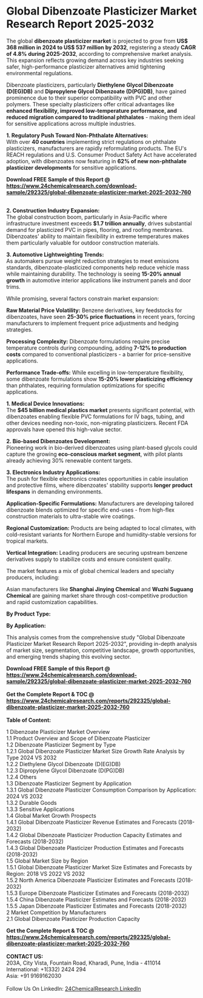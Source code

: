 <h1>Global Dibenzoate Plasticizer Market Research Report 2025-2032</h1><p>The global <strong>dibenzoate plasticizer market</strong> is projected to grow from <strong>US$ 368 million in 2024 to US$ 537 million by 2032</strong>, registering a steady <strong>CAGR of 4.8% during 2025-2032</strong>, according to comprehensive market analysis. This expansion reflects growing demand across key industries seeking safer, high-performance plasticizer alternatives amid tightening environmental regulations.</p><p>Dibenzoate plasticizers, particularly <strong>Diethylene Glycol Dibenzoate (D(EG)DB)</strong> and <strong>Dipropylene Glycol Dibenzoate (D(PG)DB)</strong>, have gained prominence due to their superior compatibility with PVC and other polymers. These specialty plasticizers offer critical advantages like <strong>enhanced flexibility, improved low-temperature performance, and reduced migration compared to traditional phthalates</strong> - making them ideal for sensitive applications across multiple industries.</p><p><strong>1. Regulatory Push Toward Non-Phthalate Alternatives:</strong><br>
With over <strong>40 countries</strong> implementing strict regulations on phthalate plasticizers, manufacturers are rapidly reformulating products. The EU's REACH regulations and U.S. Consumer Product Safety Act have accelerated adoption, with dibenzoates now featuring in <strong>62% of new non-phthalate plasticizer developments</strong> for sensitive applications.</p><div><b>Download FREE Sample of this Report @ 
            <a href="https://www.24chemicalresearch.com/download-sample/292325/global-dibenzoate-plasticizer-market-2025-2032-760">
            https://www.24chemicalresearch.com/download-sample/292325/global-dibenzoate-plasticizer-market-2025-2032-760</a></b></div><br><p><strong>2. Construction Industry Expansion:</strong><br>
The global construction boom, particularly in Asia-Pacific where infrastructure investment exceeds <strong>$1.7 trillion annually</strong>, drives substantial demand for plasticized PVC in pipes, flooring, and roofing membranes. Dibenzoates' ability to maintain flexibility in extreme temperatures makes them particularly valuable for outdoor construction materials.</p><p><strong>3. Automotive Lightweighting Trends:</strong><br>
As automakers pursue weight reduction strategies to meet emissions standards, dibenzoate-plasticized components help reduce vehicle mass while maintaining durability. The technology is seeing <strong>15-20% annual growth</strong> in automotive interior applications like instrument panels and door trims.</p><p>While promising, several factors constrain market expansion:</p><p><strong>Raw Material Price Volatility:</strong> Benzene derivatives, key feedstocks for dibenzoates, have seen <strong>25-30% price fluctuations</strong> in recent years, forcing manufacturers to implement frequent price adjustments and hedging strategies.</p><p><strong>Processing Complexity:</strong> Dibenzoate formulations require precise temperature controls during compounding, adding <strong>7-12% to production costs</strong> compared to conventional plasticizers - a barrier for price-sensitive applications.</p><p><strong>Performance Trade-offs:</strong> While excelling in low-temperature flexibility, some dibenzoate formulations show <strong>15-20% lower plasticizing efficiency</strong> than phthalates, requiring formulation optimizations for specific applications.</p><p><strong>1. Medical Device Innovations:</strong><br>
The <strong>$45 billion medical plastics market</strong> presents significant potential, with dibenzoates enabling flexible PVC formulations for IV bags, tubing, and other devices needing non-toxic, non-migrating plasticizers. Recent FDA approvals have opened this high-value sector.</p><p><strong>2. Bio-based Dibenzoates Development:</strong><br>
Pioneering work in bio-derived dibenzoates using plant-based glycols could capture the growing <strong>eco-conscious market segment</strong>, with pilot plants already achieving 30% renewable content targets.</p><p><strong>3. Electronics Industry Applications:</strong><br>
The push for flexible electronics creates opportunities in cable insulation and protective films, where dibenzoates' stability supports <strong>longer product lifespans</strong> in demanding environments.</p><p><strong>Application-Specific Formulations:</strong> Manufacturers are developing tailored dibenzoate blends optimized for specific end-uses - from high-flex construction materials to ultra-stable wire coatings.</p><p><strong>Regional Customization:</strong> Products are being adapted to local climates, with cold-resistant variants for Northern Europe and humidity-stable versions for tropical markets.</p><p><strong>Vertical Integration:</strong> Leading producers are securing upstream benzene derivatives supply to stabilize costs and ensure consistent quality.</p><p>The market features a mix of global chemical leaders and specialty producers, including:</p><p>Asian manufacturers like <strong>Shanghai Jinying Chemical</strong> and <strong>Wuzhi Suguang Chemical</strong> are gaining market share through cost-competitive production and rapid customization capabilities.</p><p><strong>By Product Type:</strong></p><p><strong>By Application:</strong></p><p>This analysis comes from the comprehensive study "Global Dibenzoate Plasticizer Market Research Report 2025-2032", providing in-depth analysis of market size, segmentation, competitive landscape, growth opportunities, and emerging trends shaping this evolving sector.</p><div><b>Download FREE Sample of this Report @ 
            <a href="https://www.24chemicalresearch.com/download-sample/292325/global-dibenzoate-plasticizer-market-2025-2032-760">
            https://www.24chemicalresearch.com/download-sample/292325/global-dibenzoate-plasticizer-market-2025-2032-760</a></b></div><br><div><b>Get the Complete Report & TOC @ 
            <a href="https://www.24chemicalresearch.com/reports/292325/global-dibenzoate-plasticizer-market-2025-2032-760">
            https://www.24chemicalresearch.com/reports/292325/global-dibenzoate-plasticizer-market-2025-2032-760</a></b></div><br>
            <b>Table of Content:</b><p>1 Dibenzoate Plasticizer Market Overview<br />
    1.1 Product Overview and Scope of Dibenzoate Plasticizer<br />
    1.2 Dibenzoate Plasticizer Segment by Type<br />
        1.2.1 Global Dibenzoate Plasticizer Market Size Growth Rate Analysis by Type 2024 VS 2032<br />
        1.2.2 Diethylene Glycol Dibenzoate (D(EG)DB)<br />
        1.2.3 Dipropylene Glycol Dibenzoate (D(PG)DB)<br />
        1.2.4 Others<br />
    1.3 Dibenzoate Plasticizer Segment by Application<br />
        1.3.1 Global Dibenzoate Plasticizer Consumption Comparison by Application: 2024 VS 2032<br />
        1.3.2 Durable Goods<br />
        1.3.3 Sensitive Applications<br />
    1.4 Global Market Growth Prospects<br />
        1.4.1 Global Dibenzoate Plasticizer Revenue Estimates and Forecasts (2018-2032)<br />
        1.4.2 Global Dibenzoate Plasticizer Production Capacity Estimates and Forecasts (2018-2032)<br />
        1.4.3 Global Dibenzoate Plasticizer Production Estimates and Forecasts (2018-2032)<br />
    1.5 Global Market Size by Region<br />
        1.5.1 Global Dibenzoate Plasticizer Market Size Estimates and Forecasts by Region: 2018 VS 2022 VS 2032<br />
        1.5.2 North America Dibenzoate Plasticizer Estimates and Forecasts (2018-2032)<br />
        1.5.3 Europe Dibenzoate Plasticizer Estimates and Forecasts (2018-2032)<br />
        1.5.4 China Dibenzoate Plasticizer Estimates and Forecasts (2018-2032)<br />
        1.5.5 Japan Dibenzoate Plasticizer Estimates and Forecasts (2018-2032)<br />
2 Market Competition by Manufacturers<br />
    2.1 Global Dibenzoate Plasticizer Production Capacity </p><div><b>Get the Complete Report & TOC @ 
            <a href="https://www.24chemicalresearch.com/reports/292325/global-dibenzoate-plasticizer-market-2025-2032-760">
            https://www.24chemicalresearch.com/reports/292325/global-dibenzoate-plasticizer-market-2025-2032-760</a></b></div><br><b>CONTACT US:</b><br>
            203A, City Vista, Fountain Road, Kharadi, Pune, India - 411014<br>
            International: +1(332) 2424 294<br>
            Asia: +91 9169162030 <br><br>
            Follow Us On LinkedIn: <a href="https://www.linkedin.com/company/24chemicalresearch/">24ChemicalResearch LinkedIn</a>